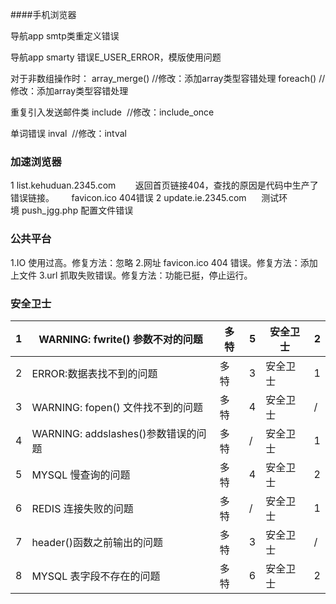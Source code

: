 ####手机浏览器

导航app smtp类重定义错误

导航app smarty 错误E_USER_ERROR，模版使用问题

对于非数组操作时：
array_merge() //修改：添加array类型容错处理
foreach() //修改：添加array类型容错处理

重复引入发送邮件类
include  //修改：include_once

单词错误
inval  //修改：intval


### 加速浏览器

1 list.kehuduan.2345.com 
      返回首页链接404，查找的原因是代码中生产了错误链接。
      favicon.ico 404错误
2 update.ie.2345.com
     测试环境 push_jgg.php 配置文件错误



### 公共平台

1.IO 使用过高。修复方法：忽略
2.网址 favicon.ico 404 错误。修复方法：添加上文件
3.url 抓取失败错误。修复方法：功能已挺，停止运行。



### 安全卫士

| 1    | WARNING:  fwrite() 参数不对的问题    | 多特   | 5    | 安全卫士 | 2    |
| ---- | ----------------------------- | ---- | ---- | ---- | ---- |
| 2    | ERROR:数据表找不到的问题               | 多特   | 3    | 安全卫士 | 1    |
| 3    | WARNING: fopen()  文件找不到的问题    | 多特   | 4    | 安全卫士 | /    |
| 4    | WARNING:  addslashes()参数错误的问题 | 多特   | /    | 安全卫士 | 1    |
| 5    | MYSQL 慢查询的问题                  | 多特   | 4    | 安全卫士 | 2    |
| 6    | REDIS 连接失败的问题                 | 多特   | /    | 安全卫士 | 1    |
| 7    | header()函数之前输出的问题             | 多特   | 3    | 安全卫士 | /    |
| 8    | MYSQL 表字段不存在的问题               | 多特   | 6    | 安全卫士 | 2    |


